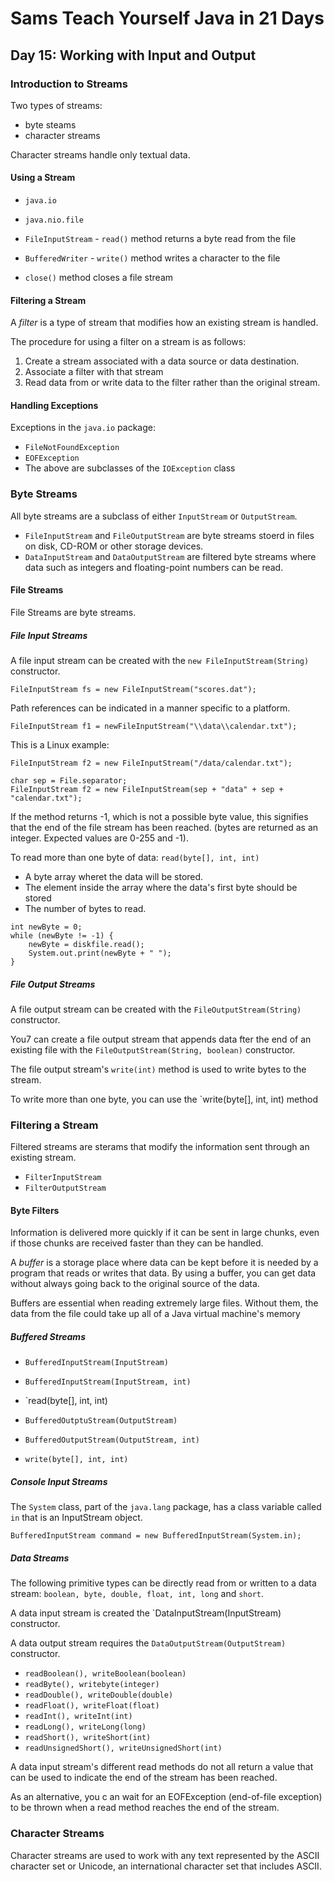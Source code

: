# Sams Teach Yourself Java in 21 Days

## Day 15: Working with Input and Output

### Introduction to Streams

Two types of streams:

* byte steams
* character streams

Character streams handle only textual data.

#### Using a Stream

* `java.io`
* `java.nio.file`

* `FileInputStream` - `read()` method returns a byte read from the file
* `BufferedWriter` - `write()` method writes a character to the file
* `close()` method closes a file stream

#### Filtering a Stream

A *filter* is a type of stream that modifies how an existing stream is handled.

The procedure for using a filter on a stream is as follows:

1. Create a stream associated with a data source or data destination.
2. Associate a filter with that stream
3. Read data from or write data to the filter rather than the original stream.

#### Handling Exceptions

Exceptions in the `java.io` package:

* `FileNotFoundException`
* `EOFException`
* The above are subclasses of the `IOException` class

### Byte Streams

All byte streams are a subclass of either `InputStream` or `OutputStream`.

* `FileInputStream` and `FileOutputStream` are byte streams stoerd in files on disk, CD-ROM or other storage devices.
* `DataInputStream` and `DataOutputStream` are filtered byte streams where data such as integers and floating-point numbers can be read.

#### File Streams

File Streams are byte streams.

##### File Input Streams

A file input stream can be created with the `new FileInputStream(String)` constructor.

`FileInputStream fs = new FileInputStream("scores.dat");`

Path references can be indicated in a manner specific to a platform.

`FileInputStream f1 = newFileInputStream("\\data\\calendar.txt");`

This is a Linux example:

`FileInputStream f2 = new FileInputStream("/data/calendar.txt");`

```
char sep = File.separator;
FileInputStream f2 = new FileInputStream(sep + "data" + sep + "calendar.txt");
```

If the method returns -1, which is not a possible byte value, this signifies that the end of the file stream has been reached. (bytes are returned as an integer. Expected values are 0-255 and -1).

To read more than one byte of data: `read(byte[], int, int)`

* A byte array wheret the data will be stored.
* The element inside the array where the data's first byte should be stored
* The number of bytes to read.

```
int newByte = 0;
while (newByte != -1) {
    newByte = diskfile.read();
    System.out.print(newByte + " ");
}
```

##### File Output Streams

A file output stream can be created with the `FileOutputStream(String)` constructor.

You7 can create a file output stream that appends data fter the end of an existing file with
the `FileOutputStream(String, boolean)` constructor.

The file output stream's `write(int)` method is used to write bytes to the stream.

To write more than one byte, you can use the `write(byte[], int, int) method

### Filtering a Stream

Filtered streams are sterams that modify the information sent through an existing stream.

* `FilterInputStream`
* `FilterOutputStream`

#### Byte Filters

Information is delivered more quickly if it can be sent in large chunks, even if those chunks are received faster than they can be handled.

A *buffer* is a storage place where data can be kept before it is needed by a program that reads or writes that data. By using a buffer, you can get data without always going back to the original source of the data.

Buffers are essential when reading extremely large files. Without them, the data from the file could take up all of a Java virtual machine's memory

##### Buffered Streams

* `BufferedInputStream(InputStream)`
* `BufferedInputStream(InputStream, int)`
* `read(byte[], int, int)

* `BufferedOutptuStream(OutputStream)`
* `BufferedOutputStream(OutputStream, int)`
* `write(byte[], int, int)`

##### Console Input Streams

The `System` class, part of the `java.lang` package, has a class variable called `in` that is an InputStream object.

`BufferedInputStream command = new BufferedInputStream(System.in);`

##### Data Streams

The following primitive types can be directly read from or written to a data stream: 
`boolean, byte, double, float, int, long` and `short`.

A data input stream is created the `DataInputStream(InputStream) constructor.

A data output stream requires the `DataOutputStream(OutputStream)` constructor.

* `readBoolean(), writeBoolean(boolean)`
* `readByte(), writebyte(integer)`
* `readDouble(), writeDouble(double)`
* `readFloat(), writeFloat(float)`
* `readInt(), writeInt(int)`
* `readLong(), writeLong(long)`
* `readShort(), writeShort(int)`
* `readUnsignedShort(), writeUnsignedShort(int)`

A data input stream's different read methods do not all return a value that can be used to indicate the end of the stream has been reached.

As an alternative, you c an wait for an EOFException (end-of-file exception) to be thrown when a read method reaches the end of the stream.

### Character Streams

Character streams are used to work with any text represented by the ASCII character set or Unicode, an international character set that includes ASCII.

